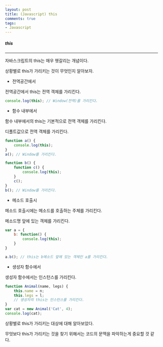 ```yaml
---
layout: post
title: (Javascript) this
comments: true
tags:
- Javascript
---
```


##### this

---



자바스크립트의 this는 매우 헷갈리는 개념이다.

상황별로 this가 가리키는 것이 무엇인지 알아보자.



* 전역공간에서

전역공간에서 this는 전역 객체를 가리킨다.

```javascript
console.log(this); // Window(전역)를 가리킨다.
```



* 함수 내부에서

함수 내부에서의 this는 기본적으로 전역 객체를 가리킨다. 

디폴트값으로 전역 객체를 가리킨다.

```javascript
function a() {
    console.log(this);
}
a(); // Window를 가리킨다.

function b() {
    function c() {
        console.log(this);
    }
    c();
}
b(); // Window를 가리킨다.
```



* 메소드 호출시

메소드 호출시에는 메소드를 호출하는 주체를 가리킨다. 

메소드명 앞에 있는 객체를 가리킨다.

```javascript
var a = {
    b: function() {
        console.log(this);
    }
}

a.b(); // this는 b메소드 앞에 있는 객체인 a를 가리킨다.
```



* 생성자 함수에서

생성자 함수에서는 인스턴스를 가리킨다.

```javascript
function Animal(name, legs) {
    this.name = n;
    this.legs = l;
    // 생성자의 this는 인스턴스를 가리킨다.
}
var cat = new Animal('Cat', 4);
console.log(cat);
```





상황별로 this가 가리키는 대상에 대해 알아보았다. 

무엇보다 this가 가리키는 것을 찾기 위해서는 코드의 문맥을 파악하는게 중요할 것 같다.
